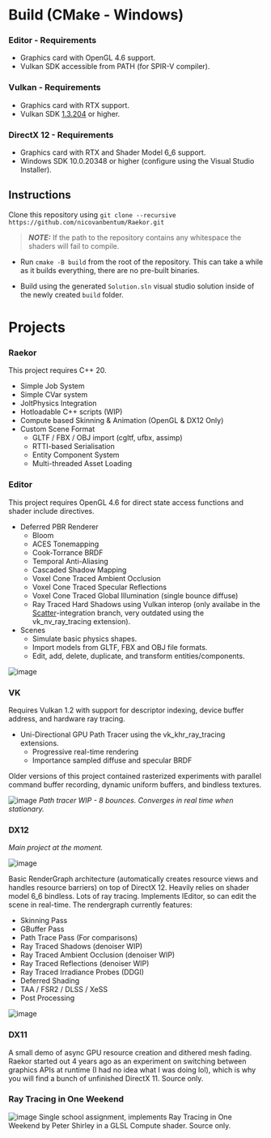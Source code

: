 # Build (CMake - Windows)

### Editor - Requirements
* Graphics card with OpenGL 4.6 support.
* Vulkan SDK accessible from PATH (for SPIR-V compiler).

### Vulkan - Requirements
* Graphics card with RTX support.
* Vulkan SDK [1.3.204](https://sdk.lunarg.com/sdk/download/1.3.204.0/windows/VulkanSDK-1.3.204.0-Installer.exe) or higher.

### DirectX 12 - Requirements
* Graphics card with RTX and Shader Model 6_6 support.
* Windows SDK 10.0.20348 or higher (configure using the Visual Studio Installer).

## Instructions

Clone this repository using
 ```git clone --recursive https://github.com/nicovanbentum/Raekor.git```
 >**_NOTE:_** If the path to the repository contains any whitespace the shaders will fail to compile.
 
* Run ``` cmake -B build ``` from the root of the repository. This can take a while as it builds everything, there are no pre-built binaries.

* Build using the generated ```Solution.sln``` visual studio solution inside of the newly created ```build``` folder.

# Projects

### Raekor
This project requires C++ 20.

* Simple Job System
* Simple CVar system
* JoltPhysics Integration
* Hotloadable C++ scripts (WIP)
* Compute based Skinning & Animation (OpenGL & DX12 Only)
* Custom Scene Format
    - GLTF / FBX / OBJ import (cgltf, ufbx, assimp)
    - RTTI-based Serialisation
    - Entity Component System
    - Multi-threaded Asset Loading


### Editor
This project requires OpenGL 4.6 for direct state access functions and shader include directives. 

* Deferred PBR Renderer
    - Bloom
    - ACES Tonemapping
    - Cook-Torrance BRDF
    - Temporal Anti-Aliasing
    - Cascaded Shadow Mapping
    - Voxel Cone Traced Ambient Occlusion
    - Voxel Cone Traced Specular Reflections
    - Voxel Cone Traced Global Illumination (single bounce diffuse)
    - Ray Traced Hard Shadows using Vulkan interop (only availabe in the [Scatter](https://github.com/nicovanbentum/Scatter)-integration branch, very outdated using the vk_nv_ray_tracing extension).
* Scenes
    - Simulate basic physics shapes.
    - Import models from GLTF, FBX and OBJ file formats.
    - Edit, add, delete, duplicate, and transform entities/components.

![image](https://i.imgur.com/m8HLdED.png)

### VK
Requires Vulkan 1.2 with support for descriptor indexing, device buffer address, and hardware ray tracing. 
* Uni-Directional GPU Path Tracer using the vk_khr_ray_tracing extensions.
   - Progressive real-time rendering
   - Importance sampled diffuse and specular BRDF
   
Older versions of this project contained rasterized experiments with parallel command buffer recording, dynamic uniform buffers, and bindless textures.

![image](https://i.imgur.com/S4l11hb.jpg)
*Path tracer WIP - 8 bounces. Converges in real time when stationary.*

### DX12
*Main project at the moment.*

![image](https://svgshare.com/i/yZn.svg)

Basic RenderGraph architecture (automatically creates resource views and handles resource barriers) on top of DirectX 12. Heavily relies on shader model 6_6 bindless. Lots of ray tracing. Implements IEditor, so can edit the scene in real-time. The rendergraph currently features:

- Skinning Pass
- GBuffer Pass
- Path Trace Pass (For comparisons)
- Ray Traced Shadows (denoiser WIP)
- Ray Traced Ambient Occlusion (denoiser WIP)
- Ray Traced Reflections (denoiser WIP)
- Ray Traced Irradiance Probes (DDGI)
- Deferred Shading
- TAA / FSR2 / DLSS / XeSS
- Post Processing

![image](https://i.imgur.com/B3pbNgd.png)

### DX11
A small demo of async GPU resource creation and dithered mesh fading.
Raekor started out 4 years ago as an experiment on switching between graphics APIs at runtime (I had no idea what I was doing lol), which is why you will find a bunch of unfinished DirectX 11. Source only.

### Ray Tracing in One Weekend
![image](https://i.imgur.com/7haNfzV.png)
Single school assignment, implements Ray Tracing in One Weekend by Peter Shirley in a GLSL Compute shader. Source only.
